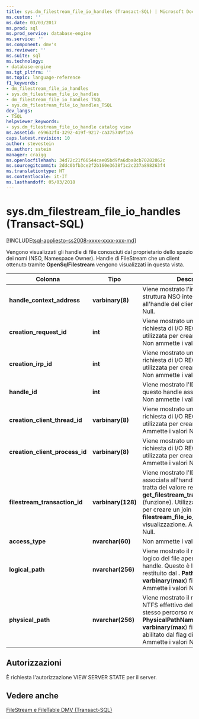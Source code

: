 ```yaml
---
title: sys.dm_filestream_file_io_handles (Transact-SQL) | Microsoft Docs
ms.custom: ''
ms.date: 03/03/2017
ms.prod: sql
ms.prod_service: database-engine
ms.service: ''
ms.component: dmv's
ms.reviewer: ''
ms.suite: sql
ms.technology:
- database-engine
ms.tgt_pltfrm: ''
ms.topic: language-reference
f1_keywords:
- dm_filestream_file_io_handles
- sys.dm_filestream_file_io_handles
- dm_filestream_file_io_handles_TSQL
- sys.dm_filestream_file_io_handles_TSQL
dev_langs:
- TSQL
helpviewer_keywords:
- sys.dm_filestream_file_io_handle catalog view
ms.assetid: e59632f4-3292-419f-9217-ca375749f1a5
caps.latest.revision: 10
author: stevestein
ms.author: sstein
manager: craigg
ms.openlocfilehash: 34d72c21f66544cae05bd9fa6dba8cb70282862c
ms.sourcegitcommit: 2ddc0bfb3ce2f2b160e3638f1c2c237a898263f4
ms.translationtype: HT
ms.contentlocale: it-IT
ms.lasthandoff: 05/03/2018
---
```

# <a name="sysdmfilestreamfileiohandles-transact-sql"></a>sys.dm_filestream_file_io_handles (Transact-SQL)
[!INCLUDE[tsql-appliesto-ss2008-xxxx-xxxx-xxx-md](../../includes/tsql-appliesto-ss2008-xxxx-xxxx-xxx-md.md)]

  Vengono visualizzati gli handle di file conosciuti dal proprietario dello spazio dei nomi (NSO, Namespace Owner). Handle di FileStream che un client ottenuto tramite **OpenSqlFilestream** vengono visualizzati in questa vista.  
  
|Colonna|Tipo|Description|  
|------------|----------|-----------------|  
|**handle_context_address**|**varbinary(8)**|Viene mostrato l'indirizzo della struttura NSO interna associata all'handle del client. Ammette i valori Null.|  
|**creation_request_id**|**int**|Viene mostrato un campo della richiesta di I/O REQ_PRE_CREATE utilizzata per creare questo handle. Non ammette i valori Null.|  
|**creation_irp_id**|**int**|Viene mostrato un campo della richiesta di I/O REQ_PRE_CREATE utilizzata per creare questo handle. Non ammette i valori Null|  
|**handle_id**|**int**|Viene mostrato l'ID univoco di questo handle assegnato dal driver. Non ammette i valori Null.|  
|**creation_client_thread_id**|**varbinary(8)**|Viene mostrato un campo della richiesta di I/O REQ_PRE_CREATE utilizzata per creare questo handle. Ammette i valori Null.|  
|**creation_client_process_id**|**varbinary(8)**|Viene mostrato un campo della richiesta di I/O REQ_PRE_CREATE utilizzata per creare questo handle. Ammette i valori Null.|  
|**filestream_transaction_id**|**varbinary(128)**|Viene mostrato l'ID della transazione associata all'handle specificato. Si tratta del valore restituito dal **get_filestream_transaction_context** (funzione). Utilizzare questo campo per creare un join al **Sys.dm filestream_file_io_requests** visualizzazione. Ammette i valori Null.|  
|**access_type**|**nvarchar(60)**|Non ammette i valori Null.|  
|**logical_path**|**nvarchar(256)**|Viene mostrato il nome del percorso logico del file aperto da questo handle. Questo è lo stesso percorso restituito dal **. PathName** metodo **varbinary**(**max**) filestream. Ammette i valori Null.|  
|**physical_path**|**nvarchar(256)**|Viene mostrato il nome del percorso NTFS effettivo del file. Questo è lo stesso percorso restituito dal **. PhysicalPathName** metodo il **varbinary**(**max**) filestream. Viene abilitato dal flag di traccia 5556. Ammette i valori Null.|  
  
## <a name="permissions"></a>Autorizzazioni  
 È richiesta l'autorizzazione VIEW SERVER STATE per il server.  
  
## <a name="see-also"></a>Vedere anche  
 [FileStream e FileTable DMV &#40;Transact-SQL&#41;](../../relational-databases/system-dynamic-management-views/filestream-and-filetable-dynamic-management-views-transact-sql.md)  
  
  
